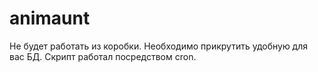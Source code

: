 # animaunt
Не будет работать из коробки. Необходимо прикрутить удобную для вас БД. Скрипт работал посредством cron.
